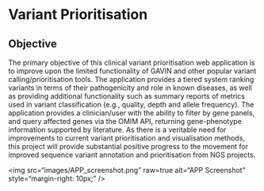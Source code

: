 <!DOCTYPE html>
<html>
<head>
	<meta charset="utf-8"/>
</head>
<body>
<h1 id="Title">Variant Prioritisation</h1>

<h2 id="Objective">Objective</h2>

<p>The primary objective of this clinical variant prioritisation web application 
   is to improve upon the limited functionality of GAVIN and other popular variant
   calling/prioritisation tools. The application provides a tiered system ranking variants 
   in terms of their pathogenicity and role in known diseases, as well as providing additional 
   functionality such as summary reports of metrics used in variant classification 
   (e.g., quality, depth and allele frequency). 
   The application provides a clinician/user with the ability to filter by gene panels, 
   and query affected genes via the OMIM API, returning gene-phenotype information supported by literature. 
   As there is a veritable need for improvements to current variant prioritisation and visualisation methods, 
   this project will provide substantial positive progress to the movement 
   for improved sequence variant annotation and prioritisation from NGS projects.</p>



<img
src=“images/APP_screenshot.png”
raw=true
alt=“APP Screenshot”
style=“margin-right: 10px;”
/>
